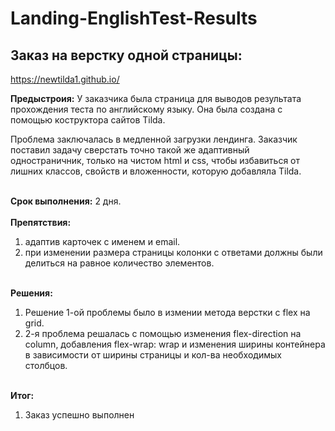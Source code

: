 # Landing-EnglishTest-Results
## Заказ на верстку одной страницы:
https://newtilda1.github.io/

<strong>Предыстроия:</strong>
У заказчика была страница для выводов результата прохождения теста по английскому языку. Она была создана с помощью коструктора сайтов Tilda.<br>

Проблема заключалась в медленной загрузки лендинга.
Заказчик поставил задачу сверстать точно такой же адаптивный одностраничник, только на чистом html и css, чтобы избавиться от лишних классов, свойств и вложенности, которую добавляла Tilda.<br><br>

<strong>Срок выполнения:</strong> 2 дня.<br><br>
<strong>Препятствия:</strong> <br>
1. адаптив карточек с именем и email. <br>
2. при изменении размера страницы колонки с ответами должны были делиться на равное количество элементов.<br><br>

<strong>Решения:</strong> <br>
1. Решение 1-ой проблемы было в измении метода верстки с flex на grid. <br>
2. 2-я проблема решалась с помощью изменения flex-direction на column, добавления flex-wrap: wrap и изменения ширины контейнера в зависимости от ширины страницы и кол-ва необходимых столбцов.<br><br>


<strong>Итог:</strong> <br>
1. Заказ успешно выполнен
